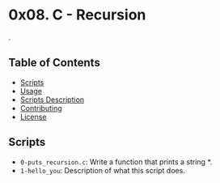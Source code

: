 # 0x08. C - Recursion
.

## Table of Contents

- [Scripts](#scripts)
- [Usage](#usage)
- [Scripts Description](#scripts-description)
- [Contributing](#contributing)
- [License](#license)

## Scripts


- `0-puts_recursion.c`: Write a function that prints a string *.
- `1-hello_you`: Description of what this script does.
